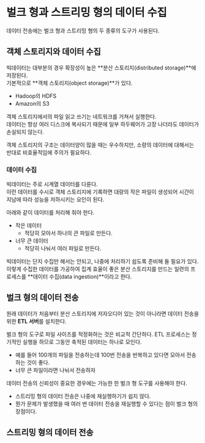 # 벌크 형과 스트리밍 형의 데이터 수집
데이터 전송에는 벌크 형과 스트리밍 형의 두 종류의 도구가 사용된다.

## 객체 스토리지와 데이터 수집
빅데이터는 대부분의 경우 확장성이 높은 **분산 스토리지(distributed storage)**에 저장된다.  
기본적으로 **객체 스토리지(object storage)**가 있다.
- Hadoop의 HDFS
- Amazon의 S3  

객체 스토리지에서의 파일 읽고 쓰기는 네트워크를 거쳐서 실행한다.  
데이터는 항상 여러 디스크에 복사되기 때문에 일부 하두웨어가 고장 나더라도 데이터가 손실되지 않는다.  

객체 스토리지의 구조는 데이터양이 많을 때는 우수하지만, 소량의 데이터에 대해서는 반대로 비효율적임에 주의가 필요하다.  

### 데이터 수집  
빅데이터는 주로 시계열 데이터를 다룬다.  
이런 데이터를 수시로 객체 스토리지에 기록하면 대량의 작은 파일이 생성되어 시간이 지남에 따라 성능을 저하시키는 요인이 된다.  


아래와 같이 데이터를 처리해 줘야 한다.
- 작은 데이터
  - 적당히 모아서 하나의 큰 파일로 만든다.
- 너무 큰 데이터
  - 적당히 나눠서 여러 파일로 만든다.  

빅데이터는 단지 수집만 해서는 안되고, 나중에 처리하기 쉽도록 준비해 둘 필요가 있다. 이렇게 수집한 데이터를 가공하여 집계 효율이 좋은 분산 스토리지를 만드는 일련의 프로세스를 **데이터 수집(data ingestion)**이라고 한다.  

## 벌크 형의 데이터 전송
원래 데이터가 처음부터 분산 스토리지에 저자오디어 있는 것이 아니라면 데이터 전송을 위한 **ETL 서버**를 설치한다.  

벌크 형의 도구로 파일 사이즈를 적정화하는 것은 비교적 간단하다. ETL 프로세스는 정기적인 실행을 하므로 그동안 축적된 데이터는 하나로 모인다.  
- 예를 들어 100개의 파일을 전송하는데 100번 전송을 반복하고 있다면 모아서 전송하는 것이 좋다.  
- 너무 큰 파일이라면 나눠서 전송하자  

데이터 전송의 신뢰성이 중요한 경우에는 가능한 한 벌크 형 도구를 사용해야 한다.
- 스트리밍 형의 데이터 전송은 나중에 재실행하기가 쉽지 않다.  
- 뭔가 문제가 발생했을 때 여러 번 데이터 전송을 재실행할 수 있다는 점이 벌크 형의 장점이다.  

## 스트리밍 형의 데이터 전송


